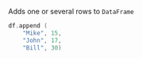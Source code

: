 [//]: # (title: Append values)

Adds one or several rows to `DataFrame`
```kotlin
df.append (
    "Mike", 15,
    "John", 17, 
    "Bill", 30)
```
